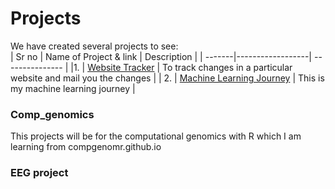# Projects

We have created several projects to see: <br>
| Sr no | Name of Project & link | Description |
| -------|------------------| --------------- |
|1. |  [Website Tracker](website_tracker/) | To track changes in a particular website and mail you the changes | 
| 2. | [Machine Learning Journey](ML/) | This is my machine learning journey |

### Comp_genomics
This projects will be for the computational genomics with R which I am learning from compgenomr.github.io


### EEG project